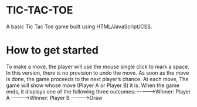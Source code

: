 # TIC-TAC-TOE
A basic Tic Tac Toe game built using HTML/JavaScript/CSS.

# How to get started

To make a move, the player will use the mouse single click to mark a space. In this version, there is no provision to undo the move. As soon as the move is done, the game proceeds to the next player’s chance.
At each move, The game will show whose move (Player A or Player B) it is. When the game ends, it displays one of the following three outcomes:
----->Winner: Player A
----->Winner: Player B
----->Draw
